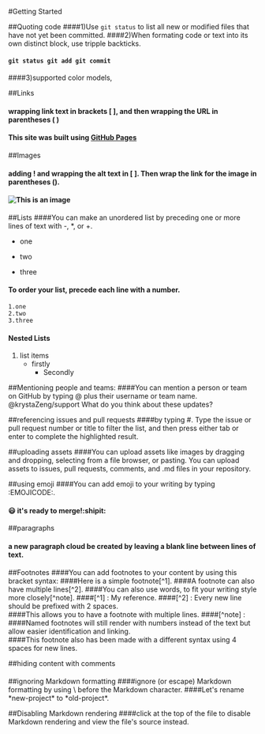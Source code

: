 #Getting Started

##Quoting code
####1)Use `git status` to list all new or modified files that have not yet been committed.
####2)When formating code or text into its own distinct block, use tripple backticks.
####   ``` git status git add git commit ```

####3)supported color models, 

##Links
####    wrapping link text in brackets [ ], and then wrapping the URL in parentheses ( )
#### This site was built using [GitHub Pages](https://pages.github.com/)

##Images
####    adding ! and wrapping the alt text in [ ]. Then wrap the link for the image in parentheses ().
#### ![This is an image](https://myoctocat.com/assets/images/base-octocat.svg)

##Lists
####You can make an unordered list by preceding one or more lines of text with -, *, or +.
 - one
 * two
 + three
####  To order your list, precede each line with a number.
    1.one
    2.two
    3.three
#### Nested Lists
1. list items
   - firstly
        - Secondly


##Mentioning people and teams: 
####You can mention a person or team on GitHub by typing @ plus their username or team name.
@krystaZeng/support What do you think about these updates?


##referencing issues and pull requests
####by typing #. Type the issue or pull request number or title to filter the list, and then press either tab or enter to complete the highlighted result.

##uploading assets
####You can upload assets like images by dragging and dropping, selecting from a file browser, or pasting. You can upload assets to issues, pull requests, comments, and .md files in your repository.

##using emoji
####You can add emoji to your writing by typing :EMOJICODE:.
####  :smiley: it's ready to merge!:shipit:

##paragraphs
#### a new paragraph cloud be created by leaving a blank line between lines of text.

##Footnotes
####You can add footnotes to your content by using this bracket syntax:
####Here is a simple footnote[^1].
####A footnote can also have multiple lines[^2].
####You can also use words, to fit your writing style more closely[^note].
####[^1] : My reference.
####[^2] :  Every new line should be prefixed with 2 spaces.  
####This allows you to have a footnote with multiple lines.
####[^note] :
####Named footnotes will still render with numbers instead of the text but allow easier identification and linking.  
####This footnote also has been made with a different syntax using 4 spaces for new lines.



##hiding content with comments
#### <!-- This content will not appear and is hiden -->

##ignoring Markdown formatting 
####ignore (or escape) Markdown formatting by using \ before the Markdown character.
####Let's rename \*new-project\* to \*old-project\*.

##Disabling Markdown rendering
####click  at the top of the file to disable Markdown rendering and view the file's source instead.
